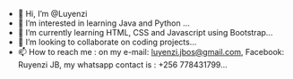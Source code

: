 - 👋 Hi, I’m @Luyenzi
- 👀 I’m interested in learning Java and Python ...
- 🌱 I’m currently learning HTML, CSS and Javascript using Bootstrap...
- 💞️ I’m looking to collaborate on coding projects...
- 📫 How to reach me : on my e-mail: luyenzi.jbos@gmail.com, Facebook: Ruyenzi JB, my whatsapp contact is : +256 778431799...

<!---
Luyenzi/Luyenzi is a ✨ special ✨ repository because its `README.md` (this file) appears on your GitHub profile.
You can click the Preview link to take a look at your changes.
--->
